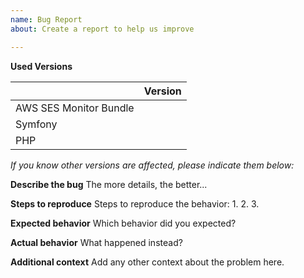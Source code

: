 ```yaml
---
name: Bug Report
about: Create a report to help us improve

---
```

**Used Versions**

|    | Version
| --- | ---
| AWS SES Monitor Bundle |
| Symfony |
| PHP |

*If you know other versions are affected, please indicate them below:*

**Describe the bug**
The more details, the better...

**Steps to reproduce**
Steps to reproduce the behavior:
1.
2.
3.

**Expected behavior**
Which behavior did you expected?

**Actual behavior**
What happened instead?

**Additional context**
Add any other context about the problem here.
